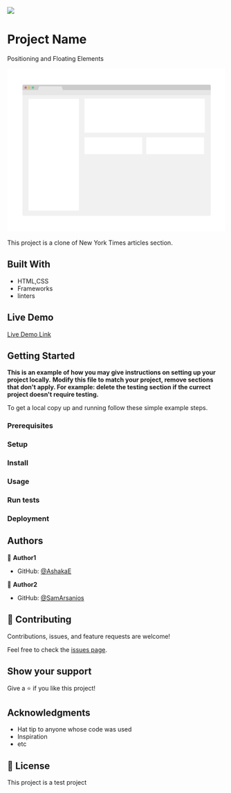 ![](https://img.shields.io/badge/Microverse-blueviolet)

# Project Name

Positioning and Floating Elements

![screenshot](./app_screenshot.png)

This project is a clone of New York Times articles section.

## Built With

- HTML,CSS
- Frameworks
- linters

## Live Demo

[Live Demo Link](https://livedemo.com)


## Getting Started

**This is an example of how you may give instructions on setting up your project locally.**
**Modify this file to match your project, remove sections that don't apply. For example: delete the testing section if the currect project doesn't require testing.**


To get a local copy up and running follow these simple example steps.

### Prerequisites

### Setup

### Install

### Usage

### Run tests

### Deployment



## Authors

👤 **Author1**

- GitHub: [@AshakaE](https://github.com/AshakaE)


👤 **Author2**

- GitHub: [@SamArsanios](https://github.com/SamArsanios)


## 🤝 Contributing

Contributions, issues, and feature requests are welcome!

Feel free to check the [issues page](issues/).

## Show your support

Give a ⭐️ if you like this project!

## Acknowledgments

- Hat tip to anyone whose code was used
- Inspiration
- etc

## 📝 License

This project is a test project
